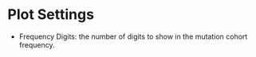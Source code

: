 # Plot Settings

- Frequency Digits: the number of digits to show in the mutation cohort frequency.
